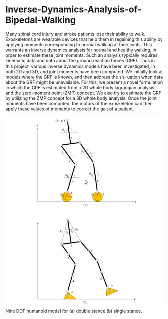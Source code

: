 # Inverse-Dynamics-Analysis-of-Bipedal-Walking

Many spinal cord injury and stroke patients lose their ability to walk. Exoskeletons
are wearable devices that help them in regaining this ability by applying moments
corresponding to normal walking at their joints. This warrants an inverse dynamics
analysis for normal and healthy walking, in order to estimate these joint moments.
Such an analysis typically requires kinematic data and data about the ground
reaction forces (GRF). Thus in this project, various inverse dynamics models have
been investigated, in both 2D and 3D, and joint moments have been computed.
We initially look at models where the GRF is known, and then address the sit-
uation when data about the GRF might be unavailable. For this, we present a
novel formulation in which the GRF is estimated from a 2D whole body lagrangian
analysis and the zero-moment point (ZMP) concept. We also try to estimate the
GRF by utilizing the ZMP concept for a 3D whole body analysis. Once the joint
moments have been computed, the motors of the exoskeleton can then apply these
values of moments to correct the gait of a patient.

![](https://github.com/Mowbray-R-V/Inverse-Dynamics-Analysis-of-Bipedal-Walking/blob/main/dy.png)
Nine DOF humanoid model for (a) double stance (b) single stance.
